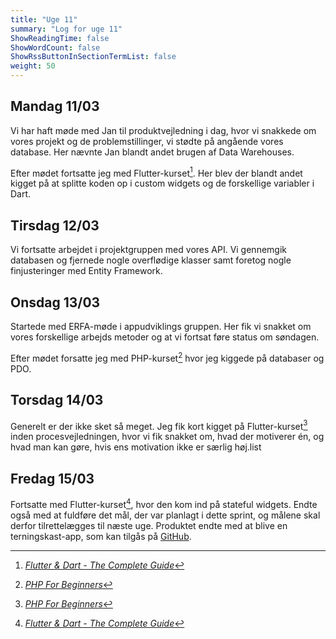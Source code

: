 ```yaml
---
title: "Uge 11"
summary: "Log for uge 11"
ShowReadingTime: false
ShowWordCount: false
ShowRssButtonInSectionTermList: false
weight: 50
---
```


## Mandag 11/03

Vi har haft møde med Jan til produktvejledning i dag, hvor vi snakkede om vores projekt og de problemstillinger, vi stødte på angående vores database.
Her nævnte Jan blandt andet brugen af Data Warehouses.

Efter mødet fortsatte jeg med Flutter-kurset[^1]. Her blev der blandt andet kigget på at splitte koden op i custom widgets og de forskellige variabler i Dart.

## Tirsdag 12/03

Vi fortsatte arbejdet i projektgruppen med vores API. Vi gennemgik databasen og fjernede nogle overflødige klasser samt foretog nogle finjusteringer med Entity Framework.

## Onsdag 13/03

Startede med ERFA-møde i appudviklings gruppen. Her fik vi snakket om vores forskellige arbejds metoder og at vi fortsat føre status om søndagen.

Efter mødet forsatte jeg med PHP-kurset[^2] hvor jeg kiggede på databaser og PDO.

## Torsdag 14/03

Generelt er der ikke sket så meget. Jeg fik kort kigget på Flutter-kurset[^2] inden procesvejledningen, hvor vi fik snakket om, hvad der motiverer én, og hvad man kan gøre, hvis ens motivation ikke er særlig høj.list

## Fredag 15/03

Fortsatte med Flutter-kurset[^1], hvor den kom ind på stateful widgets.
Endte også med at fuldføre det mål, der var planlagt i dette sprint, og målene skal derfor tilrettelægges til næste uge.
Produktet endte med at blive en terningskast-app, som kan tilgås på [GitHub](https://github.com/OguzHooz/Roll-Dice).

[^1]: [*Flutter & Dart - The Complete Guide*](https://www.udemy.com/course/learn-flutter-dart-to-build-ios-android-apps/)
[^2]: [*PHP For Beginners*](https://laracasts.com/series/php-for-beginners-2023-edition)
